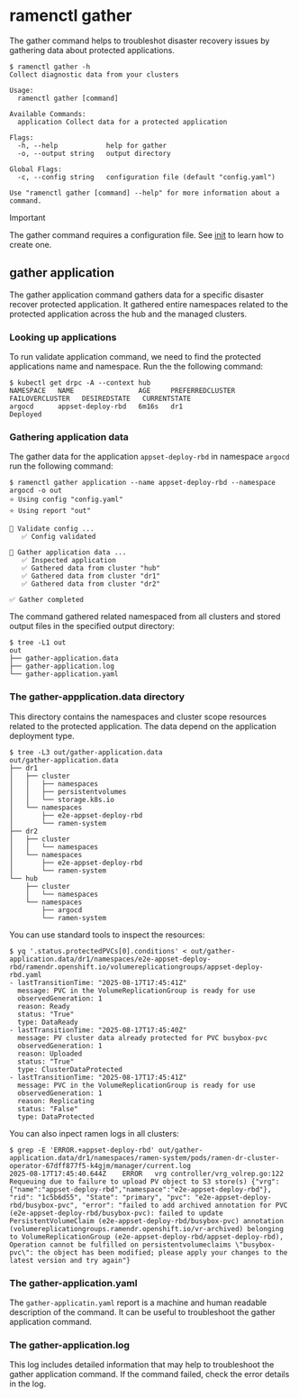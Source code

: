 # ramenctl gather

The gather command helps to troubleshot disaster recovery issues by gathering
data about protected applications.

```console
$ ramenctl gather -h
Collect diagnostic data from your clusters

Usage:
  ramenctl gather [command]

Available Commands:
  application Collect data for a protected application

Flags:
  -h, --help            help for gather
  -o, --output string   output directory

Global Flags:
  -c, --config string   configuration file (default "config.yaml")

Use "ramenctl gather [command] --help" for more information about a command.
```

> [!IMPORTANT]
> The gather command requires a configuration file. See [init](docs/init.md) to
> learn how to create one.

## gather application

The gather application command gathers data for a specific disaster recover
protected application. It gathered entire namespaces related to the protected
application across the hub and the managed clusters.

### Looking up applications

To run validate application command, we need to find the protected applications
name and namespace. Run the the following command:

```console
$ kubectl get drpc -A --context hub
NAMESPACE   NAME                AGE     PREFERREDCLUSTER   FAILOVERCLUSTER   DESIREDSTATE   CURRENTSTATE
argocd      appset-deploy-rbd   6m16s   dr1                                                 Deployed
```

### Gathering application data

The gather data for the application `appset-deploy-rbd` in namespace `argocd`
run the following command:

```console
$ ramenctl gather application --name appset-deploy-rbd --namespace argocd -o out
⭐ Using config "config.yaml"
⭐ Using report "out"

🔎 Validate config ...
   ✅ Config validated

🔎 Gather application data ...
   ✅ Inspected application
   ✅ Gathered data from cluster "hub"
   ✅ Gathered data from cluster "dr1"
   ✅ Gathered data from cluster "dr2"

✅ Gather completed
```

The command gathered related namespaced from all clusters and stored output
files in the specified output directory:

```console
$ tree -L1 out
out
├── gather-application.data
├── gather-application.log
└── gather-application.yaml
```

### The gather-appplication.data directory

This directory contains the namespaces and cluster scope resources related to
the protected application. The data depend on the application deployment type.

```console
$ tree -L3 out/gather-application.data
out/gather-application.data
├── dr1
│   ├── cluster
│   │   ├── namespaces
│   │   ├── persistentvolumes
│   │   └── storage.k8s.io
│   └── namespaces
│       ├── e2e-appset-deploy-rbd
│       └── ramen-system
├── dr2
│   ├── cluster
│   │   └── namespaces
│   └── namespaces
│       ├── e2e-appset-deploy-rbd
│       └── ramen-system
└── hub
    ├── cluster
    │   └── namespaces
    └── namespaces
        ├── argocd
        └── ramen-system
```

You can use standard tools to inspect the resources:

```console
$ yq '.status.protectedPVCs[0].conditions' < out/gather-application.data/dr1/namespaces/e2e-appset-deploy-rbd/ramendr.openshift.io/volumereplicationgroups/appset-deploy-rbd.yaml
- lastTransitionTime: "2025-08-17T17:45:41Z"
  message: PVC in the VolumeReplicationGroup is ready for use
  observedGeneration: 1
  reason: Ready
  status: "True"
  type: DataReady
- lastTransitionTime: "2025-08-17T17:45:40Z"
  message: PV cluster data already protected for PVC busybox-pvc
  observedGeneration: 1
  reason: Uploaded
  status: "True"
  type: ClusterDataProtected
- lastTransitionTime: "2025-08-17T17:45:41Z"
  message: PVC in the VolumeReplicationGroup is ready for use
  observedGeneration: 1
  reason: Replicating
  status: "False"
  type: DataProtected
```

You can also inpect ramen logs in all clusters:

```console
$ grep -E 'ERROR.+appset-deploy-rbd' out/gather-application.data/dr1/namespaces/ramen-system/pods/ramen-dr-cluster-operator-67dff877f5-k4gjm/manager/current.log
2025-08-17T17:45:40.644Z	ERROR	vrg	controller/vrg_volrep.go:122	Requeuing due to failure to upload PV object to S3 store(s)	{"vrg": {"name":"appset-deploy-rbd","namespace":"e2e-appset-deploy-rbd"}, "rid": "1c5b6d55", "State": "primary", "pvc": "e2e-appset-deploy-rbd/busybox-pvc", "error": "failed to add archived annotation for PVC (e2e-appset-deploy-rbd/busybox-pvc): failed to update PersistentVolumeClaim (e2e-appset-deploy-rbd/busybox-pvc) annotation (volumereplicationgroups.ramendr.openshift.io/vr-archived) belonging to VolumeReplicationGroup (e2e-appset-deploy-rbd/appset-deploy-rbd), Operation cannot be fulfilled on persistentvolumeclaims \"busybox-pvc\": the object has been modified; please apply your changes to the latest version and try again"}
```

### The gather-application.yaml

The `gather-applicatin.yaml` report is a machine and human readable description
of the command. It can be useful to troubleshoot the gather application
command.

### The gather-application.log

This log includes detailed information that may help to troubleshoot the gather
application command. If the command failed, check the error details in the log.
